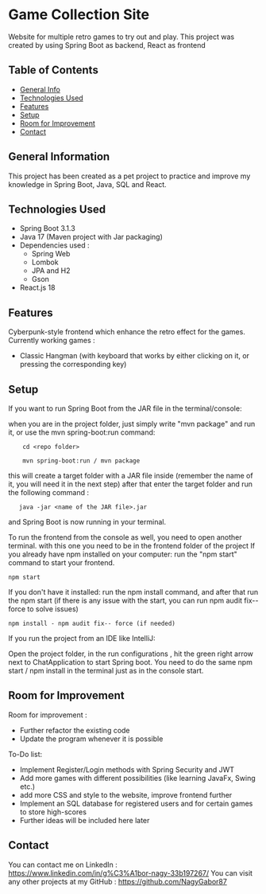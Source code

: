 # Game Collection Site
Website for multiple retro games to try out and play. 
This project was created by using Spring Boot as backend, React as frontend

## Table of Contents
* [General Info](#general-information)
* [Technologies Used](#technologies-used)
* [Features](#features)
* [Setup](#setup)
* [Room for Improvement](#room-for-improvement)
* [Contact](#contact)


## General Information
This project has been created as a pet project to practice and improve my knowledge in Spring Boot, Java, SQL and React.

## Technologies Used

- Spring Boot 3.1.3
- Java 17 (Maven project with Jar packaging)
- Dependencies used : 
  - Spring Web
  - Lombok
  - JPA and H2
  - Gson
- React.js 18


## Features

Cyberpunk-style frontend which enhance the retro effect for the games.
Currently working games :
- Classic Hangman (with keyboard that works by either clicking on it, or pressing the corresponding key)


## Setup

If you want to run Spring Boot from the JAR file in the terminal/console:

when you are in the project folder, just simply write "mvn package" and run it, or use the mvn spring-boot:run command:

        cd <repo folder>

        mvn spring-boot:run / mvn package

this will create a target folder with a JAR file inside (remember the name of it, you will need it in the next step)
after that enter the target folder and run the following command :

       java -jar <name of the JAR file>.jar

and Spring Boot is now running in your terminal.

To run the frontend from the console as well, you need to open another terminal.
with this one you need to be in the frontend folder of the project
If you already have npm installed on your computer:
run the "npm start" command to start your frontend.

    npm start

If you don't have it installed:
run the npm install command, and after that run the npm start
(if there is any issue with the start, you can run npm audit fix-- force to solve issues)

    npm install - npm audit fix-- force (if needed)

If you run the project from an IDE like IntelliJ:

Open the project folder, in the run configurations , hit the green right arrow next to ChatApplication
to start Spring boot.
You need to do the same npm start / npm install in the terminal just as in the console start.

## Room for Improvement

Room for improvement :
- Further refactor the existing code
- Update the program whenever it is possible

To-Do list:
- Implement Register/Login methods with Spring Security and JWT
- Add more games with different possibilities (like learning JavaFx, Swing etc.)
- add more CSS and style to the website, improve frontend further
- Implement an SQL database for registered users and for certain games to store high-scores 
- Further ideas will be included here later



## Contact

You can contact me on LinkedIn : https://www.linkedin.com/in/g%C3%A1bor-nagy-33b197267/
You can visit any other projects at my GitHub : https://github.com/NagyGabor87
